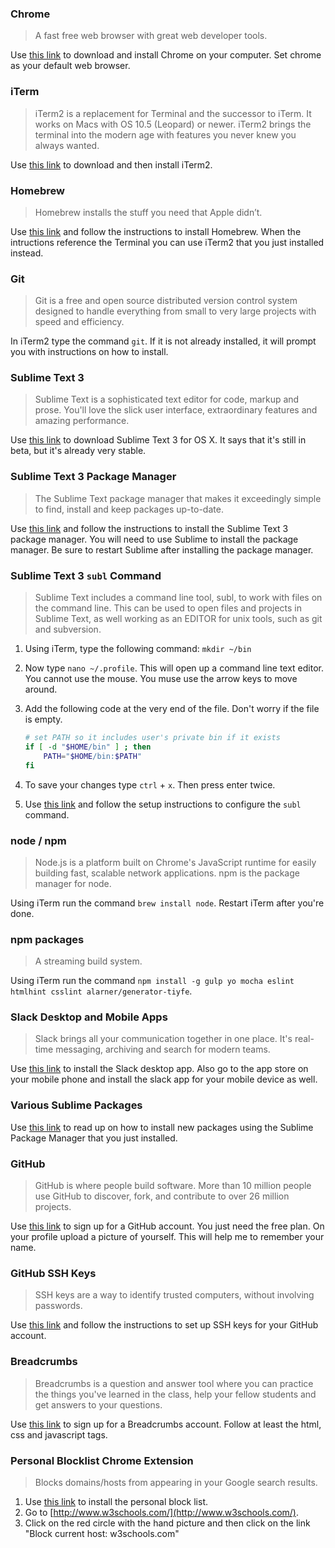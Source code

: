 ### Chrome
> A fast free web browser with great web developer tools.

Use [this link](https://www.google.com/chrome/browser/desktop/index.html) to download and install Chrome on your computer. Set chrome as your default web browser.

### iTerm
> iTerm2 is a replacement for Terminal and the successor to iTerm. It works on Macs with OS 10.5 (Leopard) or newer. iTerm2 brings the terminal into the modern age with features you never knew you always wanted.

Use [this link](https://iterm2.com/downloads/stable/iTerm2_v2_0.zip) to download and then install iTerm2.

### Homebrew
> Homebrew installs the stuff you need that Apple didn’t.

Use [this link](http://brew.sh/) and follow the instructions to install Homebrew. When the intructions reference the Terminal you can use iTerm2 that you just installed instead.

### Git
> Git is a free and open source distributed version control system designed to handle everything from small to very large projects with speed and efficiency.

In iTerm2 type the command `git`. If it is not already installed, it will prompt you with instructions on how to install.

### Sublime Text 3
> Sublime Text is a sophisticated text editor for code, markup and prose. You'll love the slick user interface, extraordinary features and amazing performance.

Use [this link](http://www.sublimetext.com/3) to download Sublime Text 3 for OS X. It says that it's still in beta, but it's already very stable.

### Sublime Text 3 Package Manager
> The Sublime Text package manager that makes it exceedingly simple to find, install and keep packages up-to-date.

Use [this link](https://packagecontrol.io/installation) and follow the instructions to install the Sublime Text 3 package manager. You will need to use Sublime to install the package manager. Be sure to restart Sublime after installing the package manager.

### Sublime Text 3 `subl` Command
> Sublime Text includes a command line tool, subl, to work with files on the command line. This can be used to open files and projects in Sublime Text, as well working as an EDITOR for unix tools, such as git and subversion.

1. Using iTerm, type the following command: `mkdir ~/bin`
2. Now type `nano ~/.profile`. This will open up a command line text editor. You cannot use the mouse. You muse use the arrow keys to move around.
3. Add the following code at the very end of the file. Don't worry if the file is empty.

	```bash
	# set PATH so it includes user's private bin if it exists
	if [ -d "$HOME/bin" ] ; then
	    PATH="$HOME/bin:$PATH"
	fi
	```
4. To save your changes type `ctrl` + `x`. Then press enter twice.
5. Use [this link](https://www.sublimetext.com/docs/3/osx_command_line.html) and follow the setup instructions to configure the `subl` command.

### node / npm
> Node.js is a platform built on Chrome's JavaScript runtime for easily building fast, scalable network applications. npm is the package manager for node.

Using iTerm run the command `brew install node`. Restart iTerm after you're done.

### npm packages
> A streaming build system.

Using iTerm run the command `npm install -g gulp yo mocha eslint htmlhint csslint alarner/generator-tiyfe`.

### Slack Desktop and Mobile Apps
> Slack brings all your communication together in one place. It's real-time messaging, archiving and search for modern teams.

Use [this link](https://itunes.apple.com/us/app/slack/id803453959?mt=12#) to install the Slack desktop app. Also go to the app store on your mobile phone and install the slack app for your mobile device as well.

### Various Sublime Packages
Use [this link](https://packagecontrol.io/docs/usage) to read up on how to install new packages using the Sublime Package Manager that you just installed.

### GitHub
> GitHub is where people build software. More than 10 million people use GitHub to discover, fork, and contribute to over 26 million projects.

Use [this link](https://github.com/join) to sign up for a GitHub account. You just need the free plan. On your profile upload a picture of yourself. This will help me to remember your name.

### GitHub SSH Keys
> SSH keys are a way to identify trusted computers, without involving passwords.

Use [this link](https://help.github.com/articles/generating-ssh-keys/) and follow the instructions to set up SSH keys for your GitHub account.

### Breadcrumbs
> Breadcrumbs is a question and answer tool where you can practice the things you've learned in the class, help your fellow students and get answers to your questions.

Use [this link](http://tiy.breadcrumbsqa.com/index/register) to sign up for a Breadcrumbs account. Follow at least the html, css and javascript tags.

### Personal Blocklist Chrome Extension
> Blocks domains/hosts from appearing in your Google search results.

1. Use [this link](https://chrome.google.com/webstore/detail/personal-blocklist-by-goo/nolijncfnkgaikbjbdaogikpmpbdcdef?hl=en) to install the personal block list. 
2. Go to [http://www.w3schools.com/](http://www.w3schools.com/).
3. Click on the red circle with the hand picture and then click on the link "Block current host: w3schools.com"


<!--
Install the following packages:

* 


Sublime Package Control
	- sass
	- sublime linter
	- sublimelinter-contrib-eslint
	- sublimelinter-contrib-htmlhint
	- eslint
	- user settings configuration
	- w3c validator

-->